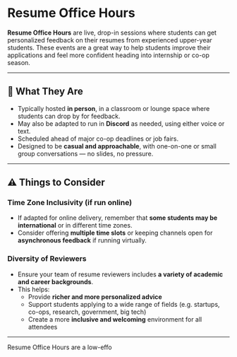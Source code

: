 # Resume Office Hours

**Resume Office Hours** are live, drop-in sessions where students can get personalized feedback on their resumes from experienced upper-year students. These events are a great way to help students improve their applications and feel more confident heading into internship or co-op season.

---

## 🧩 What They Are

- Typically hosted **in person**, in a classroom or lounge space where students can drop by for feedback.
- May also be adapted to run in **Discord** as needed, using either voice or text.
- Scheduled ahead of major co-op deadlines or job fairs.
- Designed to be **casual and approachable**, with one-on-one or small group conversations — no slides, no pressure.

---

## ⚠️ Things to Consider

### Time Zone Inclusivity (if run online)

- If adapted for online delivery, remember that **some students may be international** or in different time zones.
- Consider offering **multiple time slots** or keeping channels open for **asynchronous feedback** if running virtually.

### Diversity of Reviewers

- Ensure your team of resume reviewers includes **a variety of academic and career backgrounds**.
- This helps:
  - Provide **richer and more personalized advice**
  - Support students applying to a wide range of fields (e.g. startups, co-ops, research, government, big tech)
  - Create a more **inclusive and welcoming** environment for all attendees

---

Resume Office Hours are a low-effo
